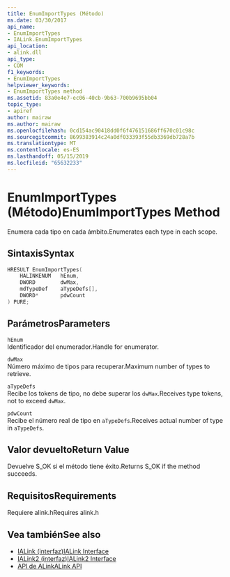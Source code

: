 ```yaml
---
title: EnumImportTypes (Método)
ms.date: 03/30/2017
api_name:
- EnumImportTypes
- IALink.EnumImportTypes
api_location:
- alink.dll
api_type:
- COM
f1_keywords:
- EnumImportTypes
helpviewer_keywords:
- EnumImportTypes method
ms.assetid: 83a0e4e7-ec06-40cb-9b63-700b9695bb04
topic_type:
- apiref
author: mairaw
ms.author: mairaw
ms.openlocfilehash: 0cd154ac90418dd0f6f476151686ff670c01c98c
ms.sourcegitcommit: 8699383914c24a0df033393f55db3369db728a7b
ms.translationtype: MT
ms.contentlocale: es-ES
ms.lasthandoff: 05/15/2019
ms.locfileid: "65632233"
---
```

# <a name="enumimporttypes-method"></a><span data-ttu-id="fb2c1-102">EnumImportTypes (Método)</span><span class="sxs-lookup"><span data-stu-id="fb2c1-102">EnumImportTypes Method</span></span>

<span data-ttu-id="fb2c1-103">Enumera cada tipo en cada ámbito.</span><span class="sxs-lookup"><span data-stu-id="fb2c1-103">Enumerates each type in each scope.</span></span>

## <a name="syntax"></a><span data-ttu-id="fb2c1-104">Sintaxis</span><span class="sxs-lookup"><span data-stu-id="fb2c1-104">Syntax</span></span>

```cpp
HRESULT EnumImportTypes(
    HALINKENUM   hEnum,
    DWORD        dwMax,
    mdTypeDef    aTypeDefs[],
    DWORD*       pdwCount
) PURE;
```

## <a name="parameters"></a><span data-ttu-id="fb2c1-105">Parámetros</span><span class="sxs-lookup"><span data-stu-id="fb2c1-105">Parameters</span></span>

`hEnum`\
<span data-ttu-id="fb2c1-106">Identificador del enumerador.</span><span class="sxs-lookup"><span data-stu-id="fb2c1-106">Handle for enumerator.</span></span>

`dwMax`\
<span data-ttu-id="fb2c1-107">Número máximo de tipos para recuperar.</span><span class="sxs-lookup"><span data-stu-id="fb2c1-107">Maximum number of types to retrieve.</span></span>

`aTypeDefs`\
<span data-ttu-id="fb2c1-108">Recibe los tokens de tipo, no debe superar los `dwMax`.</span><span class="sxs-lookup"><span data-stu-id="fb2c1-108">Receives type tokens, not to exceed `dwMax`.</span></span>

`pdwCount`\
<span data-ttu-id="fb2c1-109">Recibe el número real de tipo en `aTypeDefs`.</span><span class="sxs-lookup"><span data-stu-id="fb2c1-109">Receives actual number of type in `aTypeDefs`.</span></span>

## <a name="return-value"></a><span data-ttu-id="fb2c1-110">Valor devuelto</span><span class="sxs-lookup"><span data-stu-id="fb2c1-110">Return Value</span></span>

<span data-ttu-id="fb2c1-111">Devuelve S_OK si el método tiene éxito.</span><span class="sxs-lookup"><span data-stu-id="fb2c1-111">Returns S_OK if the method succeeds.</span></span>

## <a name="requirements"></a><span data-ttu-id="fb2c1-112">Requisitos</span><span class="sxs-lookup"><span data-stu-id="fb2c1-112">Requirements</span></span>

<span data-ttu-id="fb2c1-113">Requiere alink.h</span><span class="sxs-lookup"><span data-stu-id="fb2c1-113">Requires alink.h</span></span>

## <a name="see-also"></a><span data-ttu-id="fb2c1-114">Vea también</span><span class="sxs-lookup"><span data-stu-id="fb2c1-114">See also</span></span>

- [<span data-ttu-id="fb2c1-115">IALink (interfaz)</span><span class="sxs-lookup"><span data-stu-id="fb2c1-115">IALink Interface</span></span>](ialink-interface.md)
- [<span data-ttu-id="fb2c1-116">IALink2 (interfaz)</span><span class="sxs-lookup"><span data-stu-id="fb2c1-116">IALink2 Interface</span></span>](ialink2-interface.md)
- [<span data-ttu-id="fb2c1-117">API de ALink</span><span class="sxs-lookup"><span data-stu-id="fb2c1-117">ALink API</span></span>](index.md)
